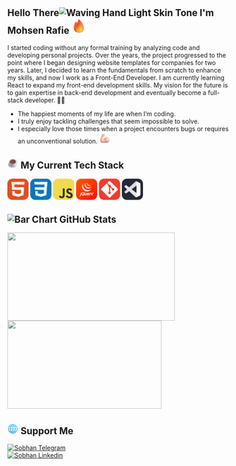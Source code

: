 <h2 align="left">Hello There<img src="https://raw.githubusercontent.com/Tarikul-Islam-Anik/Animated-Fluent-Emojis/master/Emojis/Hand%20gestures/Waving%20Hand%20Light%20Skin%20Tone.png" alt="Waving Hand Light Skin Tone" width="35" height="35"/> I'm Mohsen Rafie <img src="https://github.com/Tarikul-Islam-Anik/tarikul-islam-anik/raw/main/assets/images/Fire.png" alt="Slightly Smiling Face" width="35" height="35"/></h2>

I started coding without any formal training by analyzing code and developing personal projects. Over the years, the project progressed to the point where I began designing website templates for companies for two years. Later, I decided to learn the fundamentals from scratch to enhance my skills, and now I work as a Front-End Developer.
I am currently learning React to expand my front-end development skills. My vision for the future is to gain expertise in back-end development and eventually become a full-stack developer. 🍲🥡

- The happiest moments of my life are when I’m coding.
- I truly enjoy tackling challenges that seem impossible to solve.
- I especially love those times when a project encounters bugs or requires an unconventional solution. <img src="https://github.com/Tarikul-Islam-Anik/tarikul-islam-anik/raw/main/assets/images/Flexed%20Biceps%20Light%20Skin%20Tone.png" alt="Slightly Smiling Face" width="25" height="25"/>

## <img src="https://github.com/Tarikul-Islam-Anik/tarikul-islam-anik/raw/main/assets/images/Hot%20Beverage.png" alt="Slightly Smiling Face" width="25" height="25"/>  My Current Tech Stack

<img src="https://github.com/tandpfun/skill-icons/blob/main/icons/HTML.svg" width="48" title="HTML"> <img src="https://github.com/tandpfun/skill-icons/blob/main/icons/CSS.svg" width="48" title="CSS"> <img src="https://github.com/tandpfun/skill-icons/blob/main/icons/JavaScript.svg" width="48" title="Javascript"> <img src="https://github.com/tandpfun/skill-icons/blob/main/icons/JQuery.svg" width="48" title="JQuery"> <img src="https://github.com/tandpfun/skill-icons/blob/main/icons/Git.svg" width="48" title="Git"> <img src="https://github.com/tandpfun/skill-icons/blob/main/icons/VSCode-Dark.svg" width="48" title="Vscode">




## <img src="https://raw.githubusercontent.com/Tarikul-Islam-Anik/Animated-Fluent-Emojis/master/Emojis/Objects/Bar%20Chart.png" alt="Bar Chart" width="25" height="25"/> GitHub Stats
<a href="https://github.com/MohsenDevPro">
    <img height="200" width="380" align="left" src="https://github-readme-stats.vercel.app/api?username=MohsenDevPro&theme=chartreuse-dark&hide_border=true&include_all_commits=false&count_private=false">
</a>

<a href="https://github.com/MohsenDevPro">
    <img height="200" width="350" src="https://github-readme-stats.vercel.app/api/top-langs/?username=MohsenDevPro&layout=compact" />
</a>

## <img src="https://github.com/Tarikul-Islam-Anik/tarikul-islam-anik/raw/main/assets/images/Globe%20with%20Meridians.png" alt="Slightly Smiling Face" width="25" height="25"/> Support Me

<a href="https://t.me/mohsendevpro"><img src="https://github.com/gauravghongde/social-icons/blob/master/PNG/Color/Telegram.png?raw=true" width="18" title="Sobhan"> Telegram</a><br>
<a href="https://www.linkedin.com/in/mohsendevpro"><img src="https://github.com/gauravghongde/social-icons/blob/master/PNG/Color/LinkedIN.png?raw=true" width="18" title="Sobhan"> Linkedin</a>
